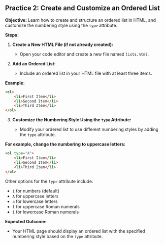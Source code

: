 ## **Practice 2: Create and Customize an Ordered List**

**Objective:** Learn how to create and structure an ordered list in HTML, and customize the numbering style using the `type` attribute.

**Steps:**

1.  **Create a New HTML File (if not already created):**
    
    -   Open your code editor and create a new file named `lists.html`.
2.  **Add an Ordered List:**
    
    -   Include an ordered list in your HTML file with at least three items.

**Example:**
```html
<ol>
    <li>First Item</li>
    <li>Second Item</li>
    <li>Third Item</li>
</ol>
```

        
3.  **Customize the Numbering Style Using the `type` Attribute:**
    
    -   Modify your ordered list to use different numbering styles by adding the `type` attribute.
        
**For example, change the numbering to uppercase letters:**
```html
<ol type="A">
    <li>First Item</li>
    <li>Second Item</li>
    <li>Third Item</li>
</ol>
```
Other options for the `type` attribute include:

-   `1` for numbers (default)
-   `A` for uppercase letters
-   `a` for lowercase letters
-   `I` for uppercase Roman numerals
-   `i` for lowercase Roman numerals

**Expected Outcome:**

-   Your HTML page should display an ordered list with the specified numbering style based on the `type` attribute.
<!--stackedit_data:
eyJoaXN0b3J5IjpbLTkxNzYwMzcxMSwtMzg4OTkwNDQzXX0=
-->